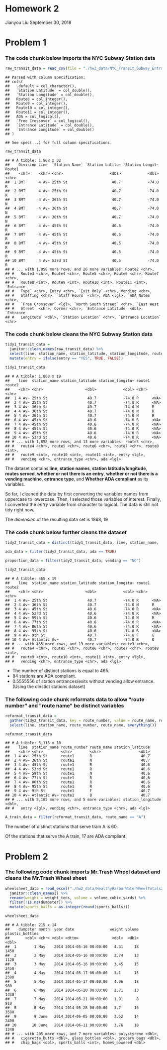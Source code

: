 Homework 2
================
Jianyou Liu
September 30, 2018

Problem 1
=========

### The code chunk below imports the NYC Subway Station data

``` r
raw_transit_data = read_csv(file = "./hw2_data/NYC_Transit_Subway_Entrance_And_Exit_Data.csv")
```

    ## Parsed with column specification:
    ## cols(
    ##   .default = col_character(),
    ##   `Station Latitude` = col_double(),
    ##   `Station Longitude` = col_double(),
    ##   Route8 = col_integer(),
    ##   Route9 = col_integer(),
    ##   Route10 = col_integer(),
    ##   Route11 = col_integer(),
    ##   ADA = col_logical(),
    ##   `Free Crossover` = col_logical(),
    ##   `Entrance Latitude` = col_double(),
    ##   `Entrance Longitude` = col_double()
    ## )

    ## See spec(...) for full column specifications.

``` r
raw_transit_data
```

    ## # A tibble: 1,868 x 32
    ##    Division Line  `Station Name` `Station Latitu~ `Station Longit~ Route1
    ##    <chr>    <chr> <chr>                     <dbl>            <dbl> <chr> 
    ##  1 BMT      4 Av~ 25th St                    40.7            -74.0 R     
    ##  2 BMT      4 Av~ 25th St                    40.7            -74.0 R     
    ##  3 BMT      4 Av~ 36th St                    40.7            -74.0 N     
    ##  4 BMT      4 Av~ 36th St                    40.7            -74.0 N     
    ##  5 BMT      4 Av~ 36th St                    40.7            -74.0 N     
    ##  6 BMT      4 Av~ 45th St                    40.6            -74.0 R     
    ##  7 BMT      4 Av~ 45th St                    40.6            -74.0 R     
    ##  8 BMT      4 Av~ 45th St                    40.6            -74.0 R     
    ##  9 BMT      4 Av~ 45th St                    40.6            -74.0 R     
    ## 10 BMT      4 Av~ 53rd St                    40.6            -74.0 R     
    ## # ... with 1,858 more rows, and 26 more variables: Route2 <chr>,
    ## #   Route3 <chr>, Route4 <chr>, Route5 <chr>, Route6 <chr>, Route7 <chr>,
    ## #   Route8 <int>, Route9 <int>, Route10 <int>, Route11 <int>, `Entrance
    ## #   Type` <chr>, Entry <chr>, `Exit Only` <chr>, Vending <chr>,
    ## #   Staffing <chr>, `Staff Hours` <chr>, ADA <lgl>, `ADA Notes` <chr>,
    ## #   `Free Crossover` <lgl>, `North South Street` <chr>, `East West
    ## #   Street` <chr>, Corner <chr>, `Entrance Latitude` <dbl>, `Entrance
    ## #   Longitude` <dbl>, `Station Location` <chr>, `Entrance Location` <chr>

### The code chunk below cleans the NYC Subway Station data

``` r
tidy1_transit_data = 
  janitor::clean_names(raw_transit_data) %>%
  select(line, station_name, station_latitude, station_longitude, route1:route11, entry, vending, entrance_type, ada ) %>% 
  mutate(entry = ifelse(entry == "YES", TRUE, FALSE))

tidy1_transit_data
```

    ## # A tibble: 1,868 x 19
    ##    line  station_name station_latitude station_longitu~ route1 route2
    ##    <chr> <chr>                   <dbl>            <dbl> <chr>  <chr> 
    ##  1 4 Av~ 25th St                  40.7            -74.0 R      <NA>  
    ##  2 4 Av~ 25th St                  40.7            -74.0 R      <NA>  
    ##  3 4 Av~ 36th St                  40.7            -74.0 N      R     
    ##  4 4 Av~ 36th St                  40.7            -74.0 N      R     
    ##  5 4 Av~ 36th St                  40.7            -74.0 N      R     
    ##  6 4 Av~ 45th St                  40.6            -74.0 R      <NA>  
    ##  7 4 Av~ 45th St                  40.6            -74.0 R      <NA>  
    ##  8 4 Av~ 45th St                  40.6            -74.0 R      <NA>  
    ##  9 4 Av~ 45th St                  40.6            -74.0 R      <NA>  
    ## 10 4 Av~ 53rd St                  40.6            -74.0 R      <NA>  
    ## # ... with 1,858 more rows, and 13 more variables: route3 <chr>,
    ## #   route4 <chr>, route5 <chr>, route6 <chr>, route7 <chr>, route8 <int>,
    ## #   route9 <int>, route10 <int>, route11 <int>, entry <lgl>,
    ## #   vending <chr>, entrance_type <chr>, ada <lgl>

The dataset contains **line**, **station names**, **station latitude/longitude**, **routes served**, **whether or not there is an entry**, **whether or not there is a vending machine**, **entrance type**, and **Whether ADA compliant** as its variables.

So far, I cleaned the data by first converting the variables names from uppercase to lowercase. Then, I selected those variables of interest. Finally, I converted the *entry* variable from character to logical. The data is still not tidy right now.

The *dimension* of the resulting data set is 1868, 19

### The code chunk below further cleans the dataset

``` r
tidy2_transit_data = distinct(tidy1_transit_data, line, station_name, .keep_all = TRUE)

ada_data = filter(tidy2_transit_data, ada == TRUE)

proportion_data = filter(tidy2_transit_data, vending == "NO")

tidy2_transit_data
```

    ## # A tibble: 465 x 19
    ##    line  station_name station_latitude station_longitu~ route1 route2
    ##    <chr> <chr>                   <dbl>            <dbl> <chr>  <chr> 
    ##  1 4 Av~ 25th St                  40.7            -74.0 R      <NA>  
    ##  2 4 Av~ 36th St                  40.7            -74.0 N      R     
    ##  3 4 Av~ 45th St                  40.6            -74.0 R      <NA>  
    ##  4 4 Av~ 53rd St                  40.6            -74.0 R      <NA>  
    ##  5 4 Av~ 59th St                  40.6            -74.0 N      R     
    ##  6 4 Av~ 77th St                  40.6            -74.0 R      <NA>  
    ##  7 4 Av~ 86th St                  40.6            -74.0 R      <NA>  
    ##  8 4 Av~ 95th St                  40.6            -74.0 R      <NA>  
    ##  9 4 Av~ 9th St                   40.7            -74.0 F      G     
    ## 10 4 Av~ Atlantic Av~             40.7            -74.0 B      Q     
    ## # ... with 455 more rows, and 13 more variables: route3 <chr>,
    ## #   route4 <chr>, route5 <chr>, route6 <chr>, route7 <chr>, route8 <int>,
    ## #   route9 <int>, route10 <int>, route11 <int>, entry <lgl>,
    ## #   vending <chr>, entrance_type <chr>, ada <lgl>

-   The number of distinct stations is equal to 465.
-   84 stations are ADA compliant.
-   0.5555556 of station entrances/exits without vending allow entrance.(Using the dinstict stations dataset)

### The following code chunk reformats data to allow "route number" and "route name" be distinct variables

``` r
reformat_transit_data = 
  gather(tidy2_transit_data, key = route_number, value = route_name, route1:route11) %>% 
  select(line, station_name, route_number, route_name, everything())

reformat_transit_data
```

    ## # A tibble: 5,115 x 10
    ##    line  station_name route_number route_name station_latitude
    ##    <chr> <chr>        <chr>        <chr>                 <dbl>
    ##  1 4 Av~ 25th St      route1       R                      40.7
    ##  2 4 Av~ 36th St      route1       N                      40.7
    ##  3 4 Av~ 45th St      route1       R                      40.6
    ##  4 4 Av~ 53rd St      route1       R                      40.6
    ##  5 4 Av~ 59th St      route1       N                      40.6
    ##  6 4 Av~ 77th St      route1       R                      40.6
    ##  7 4 Av~ 86th St      route1       R                      40.6
    ##  8 4 Av~ 95th St      route1       R                      40.6
    ##  9 4 Av~ 9th St       route1       F                      40.7
    ## 10 4 Av~ Atlantic Av~ route1       B                      40.7
    ## # ... with 5,105 more rows, and 5 more variables: station_longitude <dbl>,
    ## #   entry <lgl>, vending <chr>, entrance_type <chr>, ada <lgl>

``` r
A_train_data = filter(reformat_transit_data, route_name == "A")
```

The number of distinct stations that serve train A is 60.

Of the stations that serve the A train, 17 are ADA compliant.

Problem 2
=========

### The following code chunk imports Mr.Trash Wheel dataset and cleans the Mr.Trash Wheel sheet

``` r
wheelsheet_data = read_excel("./hw2_data/HealthyHarborWaterWheelTotals2017-9-26.xlsx", sheet = 1, range = "A2:N258") %>% 
  janitor::clean_names() %>% 
  rename(weight = weight_tons, volume = volume_cubic_yards) %>% 
  filter(!is.na(dumpster)) %>% 
  mutate(sports_balls = as.integer(round(sports_balls)))

wheelsheet_data
```

    ## # A tibble: 215 x 14
    ##    dumpster month  year date                weight volume plastic_bottles
    ##       <dbl> <chr> <dbl> <dttm>               <dbl>  <dbl>           <dbl>
    ##  1        1 May    2014 2014-05-16 00:00:00   4.31     18            1450
    ##  2        2 May    2014 2014-05-16 00:00:00   2.74     13            1120
    ##  3        3 May    2014 2014-05-16 00:00:00   3.45     15            2450
    ##  4        4 May    2014 2014-05-17 00:00:00   3.1      15            2380
    ##  5        5 May    2014 2014-05-17 00:00:00   4.06     18             980
    ##  6        6 May    2014 2014-05-20 00:00:00   2.71     13            1430
    ##  7        7 May    2014 2014-05-21 00:00:00   1.91      8             910
    ##  8        8 May    2014 2014-05-28 00:00:00   3.7      16            3580
    ##  9        9 June   2014 2014-06-05 00:00:00   2.52     14            2400
    ## 10       10 June   2014 2014-06-11 00:00:00   3.76     18            1340
    ## # ... with 205 more rows, and 7 more variables: polystyrene <dbl>,
    ## #   cigarette_butts <dbl>, glass_bottles <dbl>, grocery_bags <dbl>,
    ## #   chip_bags <dbl>, sports_balls <int>, homes_powered <dbl>
